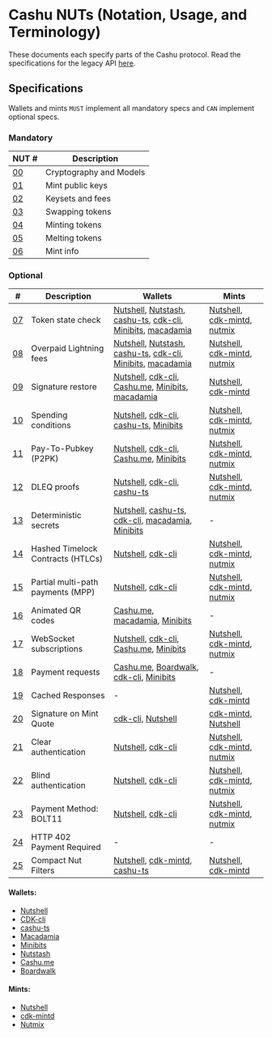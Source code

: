 # Cashu NUTs (Notation, Usage, and Terminology)

These documents each specify parts of the Cashu protocol. Read the specifications for the legacy API [here](https://github.com/cashubtc/nuts/tree/74f26b81b6617db710fa1081eebc0c7203711213).

## Specifications

Wallets and mints `MUST` implement all mandatory specs and `CAN` implement optional specs.

### Mandatory

| NUT #    | Description             |
| -------- | ----------------------- |
| [00][00] | Cryptography and Models |
| [01][01] | Mint public keys        |
| [02][02] | Keysets and fees        |
| [03][03] | Swapping tokens         |
| [04][04] | Minting tokens          |
| [05][05] | Melting tokens          |
| [06][06] | Mint info               |

### Optional

| #        | Description                       | Wallets                                                                            | Mints                                            |
| -------- | --------------------------------- | ---------------------------------------------------------------------------------- | ------------------------------------------------ |
| [07][07] | Token state check                 | [Nutshell][py], [Nutstash][ns], [cashu-ts][ts], [cdk-cli], [Minibits], [macadamia] | [Nutshell][py], [cdk-mintd], [nutmix]            |
| [08][08] | Overpaid Lightning fees           | [Nutshell][py], [Nutstash][ns], [cashu-ts][ts], [cdk-cli], [Minibits], [macadamia] | [Nutshell][py], [cdk-mintd], [nutmix]            |
| [09][09] | Signature restore                 | [Nutshell][py], [cdk-cli], [Cashu.me][cashume], [Minibits], [macadamia]            | [Nutshell][py], [cdk-mintd]                      |
| [10][10] | Spending conditions               | [Nutshell][py], [cdk-cli], [cashu-ts][ts], [Minibits]                              | [Nutshell][py], [cdk-mintd], [nutmix]            |
| [11][11] | Pay-To-Pubkey (P2PK)              | [Nutshell][py], [cdk-cli], [Cashu.me][cashume], [Minibits]                         | [Nutshell][py], [cdk-mintd], [nutmix]            |
| [12][12] | DLEQ proofs                       | [Nutshell][py], [cdk-cli], [cashu-ts][ts]                                          | [Nutshell][py], [cdk-mintd], [nutmix]            |
| [13][13] | Deterministic secrets             | [Nutshell][py], [cashu-ts][ts], [cdk-cli], [macadamia], [Minibits]                 | -                                                |
| [14][14] | Hashed Timelock Contracts (HTLCs) | [Nutshell][py], [cdk-cli]                                                          | [Nutshell][py], [cdk-mintd], [nutmix]            |
| [15][15] | Partial multi-path payments (MPP) | [Nutshell][py], [cdk-cli]                                                          | [Nutshell][py], [cdk-mintd], [nutmix]            |
| [16][16] | Animated QR codes                 | [Cashu.me][cashume], [macadamia], [Minibits]                                       | -                                                |
| [17][17] | WebSocket subscriptions           | [Nutshell][py], [cdk-cli][cdk-cli], [Cashu.me][cashume], [Minibits]                | [Nutshell][py], [cdk-mintd][cdk-mintd], [nutmix] |
| [18][18] | Payment requests                  | [Cashu.me][cashume], [Boardwalk][bwc], [cdk-cli], [Minibits]                       | -                                                |
| [19][19] | Cached Responses                  | -                                                                                  | [Nutshell][py], [cdk-mintd]                      |
| [20][20] | Signature on Mint Quote           | [cdk-cli], [Nutshell][py]                                                          | [cdk-mintd], [Nutshell][py]                      |
| [21][21] | Clear authentication              | [Nutshell][py], [cdk-cli]                                                          | [Nutshell][py], [cdk-mintd], [nutmix]            |
| [22][22] | Blind authentication              | [Nutshell][py], [cdk-cli]                                                          | [Nutshell][py], [cdk-mintd], [nutmix]            |
| [23][23] | Payment Method: BOLT11            | [Nutshell][py], [cdk-cli]                                                          | [Nutshell][py], [cdk-mintd], [nutmix]            |
| [24][24] | HTTP 402 Payment Required         | -                                                                                  | -                                                |
| [25][25] | Compact Nut Filters               | [Nutshell][py], [cdk-mintd], [cashu-ts][ts]                                        | [Nutshell][py], [cdk-mintd]                      |

#### Wallets:

- [Nutshell][py]
- [CDK-cli][cdk-cli]
- [cashu-ts][ts]
- [Macadamia][macadamia]
- [Minibits][minibits]
- [Nutstash][ns]
- [Cashu.me][cashume]
- [Boardwalk][bwc]

#### Mints:

- [Nutshell][py]
- [cdk-mintd][cdk-mintd]
- [Nutmix][nutmix]

[py]: https://github.com/cashubtc/nutshell
[lnbits]: https://github.com/lnbits/cashu
[cashume]: https://cashu.me
[ns]: https://nutstash.app/
[ts]: https://github.com/cashubtc/cashu-ts
[enuts]: https://github.com/cashubtc/eNuts
[macadamia]: https://github.com/zeugmaster/macadamia
[minibits]: https://github.com/minibits-cash/minibits_wallet
[moksha]: https://github.com/ngutech21/moksha
[cdk]: https://github.com/cashubtc/cdk
[cdk-cli]: https://github.com/cashubtc/cdk/tree/main/crates/cdk-cli
[cdk-mintd]: https://github.com/cashubtc/cdk/tree/main/crates/cdk-mintd
[nutmix]: https://github.com/lescuer97/nutmix
[bwc]: https://github.com/MakePrisms/boardwalkcash
[00]: 00.md
[01]: 01.md
[02]: 02.md
[03]: 03.md
[04]: 04.md
[05]: 05.md
[06]: 06.md
[07]: 07.md
[08]: 08.md
[09]: 09.md
[10]: 10.md
[11]: 11.md
[12]: 12.md
[13]: 13.md
[14]: 14.md
[15]: 15.md
[16]: 16.md
[17]: 17.md
[18]: 18.md
[19]: 19.md
[20]: 20.md
[21]: 21.md
[22]: 22.md
[23]: 23.md
[24]: 24.md
[25]: 25.md
